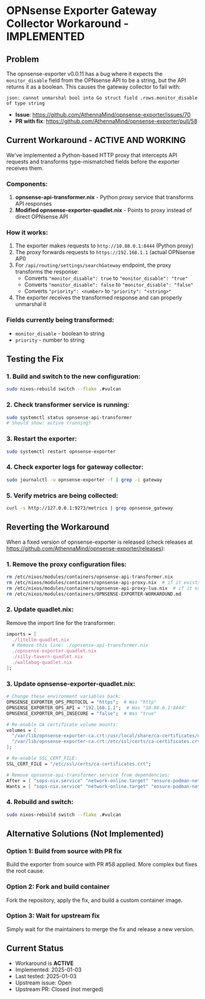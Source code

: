 # OPNsense Exporter Gateway Collector Workaround - IMPLEMENTED

## Problem
The opnsense-exporter v0.0.11 has a bug where it expects the `monitor_disable` field from the OPNsense API to be a string, but the API returns it as a boolean. This causes the gateway collector to fail with:

```
json: cannot unmarshal bool into Go struct field .rows.monitor_disable of type string
```

- **Issue**: https://github.com/AthennaMind/opnsense-exporter/issues/70
- **PR with fix**: https://github.com/AthennaMind/opnsense-exporter/pull/58

## Current Workaround - ACTIVE AND WORKING
We've implemented a Python-based HTTP proxy that intercepts API requests and transforms type-mismatched fields before the exporter receives them.

### Components:
1. **opnsense-api-transformer.nix** - Python proxy service that transforms API responses
2. **Modified opnsense-exporter-quadlet.nix** - Points to proxy instead of direct OPNsense API

### How it works:
1. The exporter makes requests to `http://10.88.0.1:8444` (Python proxy)
2. The proxy forwards requests to `https://192.168.1.1` (actual OPNsense API)
3. For `/api/routing/settings/searchGateway` endpoint, the proxy transforms the response:
   - Converts `"monitor_disable": true` to `"monitor_disable": "true"`
   - Converts `"monitor_disable": false` to `"monitor_disable": "false"`
   - Converts `"priority": <number>` to `"priority": "<string>"`
4. The exporter receives the transformed response and can properly unmarshal it

### Fields currently being transformed:
- `monitor_disable` - boolean to string
- `priority` - number to string

## Testing the Fix

### 1. Build and switch to the new configuration:
```bash
sudo nixos-rebuild switch --flake .#vulcan
```

### 2. Check transformer service is running:
```bash
sudo systemctl status opnsense-api-transformer
# Should show: active (running)
```

### 3. Restart the exporter:
```bash
sudo systemctl restart opnsense-exporter
```

### 4. Check exporter logs for gateway collector:
```bash
sudo journalctl -u opnsense-exporter -f | grep -i gateway
```

### 5. Verify metrics are being collected:
```bash
curl -s http://127.0.0.1:9273/metrics | grep opnsense_gateway
```

## Reverting the Workaround

When a fixed version of opnsense-exporter is released (check releases at https://github.com/AthennaMind/opnsense-exporter/releases):

### 1. Remove the proxy configuration files:
```bash
rm /etc/nixos/modules/containers/opnsense-api-transformer.nix
rm /etc/nixos/modules/containers/opnsense-api-proxy.nix  # if it exists
rm /etc/nixos/modules/containers/opnsense-api-proxy-lua.nix  # if it exists
rm /etc/nixos/modules/containers/OPNSENSE-EXPORTER-WORKAROUND.md
```

### 2. Update quadlet.nix:
Remove the import line for the transformer:

```nix
imports = [
  ./litellm-quadlet.nix
  # Remove this line: ./opnsense-api-transformer.nix
  ./opnsense-exporter-quadlet.nix
  ./silly-tavern-quadlet.nix
  ./wallabag-quadlet.nix
];
```

### 3. Update opnsense-exporter-quadlet.nix:
```nix
# Change these environment variables back:
OPNSENSE_EXPORTER_OPS_PROTOCOL = "https";  # Was "http"
OPNSENSE_EXPORTER_OPS_API = "192.168.1.1";  # Was "10.88.0.1:8444"
OPNSENSE_EXPORTER_OPS_INSECURE = "false";  # Was "true"

# Re-enable CA certificate volume mounts:
volumes = [
  "/var/lib/opnsense-exporter-ca.crt:/usr/local/share/ca-certificates/opnsense-ca.crt:ro"
  "/var/lib/opnsense-exporter-ca.crt:/etc/ssl/certs/ca-certificates.crt:ro"
];

# Re-enable SSL_CERT_FILE:
SSL_CERT_FILE = "/etc/ssl/certs/ca-certificates.crt";

# Remove opnsense-api-transformer.service from dependencies:
After = [ "sops-nix.service" "network-online.target" "ensure-podman-network.service" ];
Wants = [ "sops-nix.service" "network-online.target" "ensure-podman-network.service" ];
```

### 4. Rebuild and switch:
```bash
sudo nixos-rebuild switch --flake .#vulcan
```

## Alternative Solutions (Not Implemented)

### Option 1: Build from source with PR fix
Build the exporter from source with PR #58 applied. More complex but fixes the root cause.

### Option 2: Fork and build container
Fork the repository, apply the fix, and build a custom container image.

### Option 3: Wait for upstream fix
Simply wait for the maintainers to merge the fix and release a new version.

## Current Status
- Workaround is **ACTIVE**
- Implemented: 2025-01-03
- Last tested: 2025-01-03
- Upstream issue: Open
- Upstream PR: Closed (not merged)